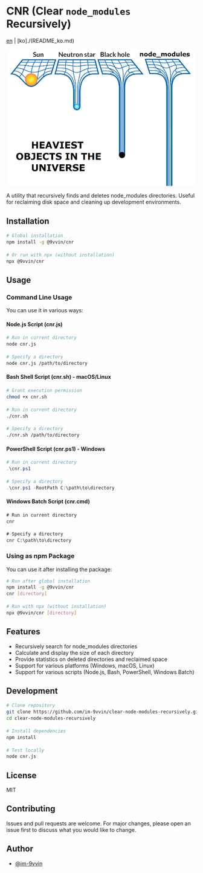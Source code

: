 # CNR (Clear `node_modules` Recursively)

[en](./README.md) | [ko]./(README_ko.md)

![The heaviest object in the universe; node_modules](./the_object_node_modules.png)

A utility that recursively finds and deletes node_modules directories. Useful for reclaiming disk space and cleaning up development environments.

## Installation

```bash
# Global installation
npm install -g @9vvin/cnr

# Or run with npx (without installation)
npx @9vvin/cnr
```

## Usage

### Command Line Usage

You can use it in various ways:

#### Node.js Script (cnr.js)

```bash
# Run in current directory
node cnr.js

# Specify a directory
node cnr.js /path/to/directory
```

#### Bash Shell Script (cnr.sh) - macOS/Linux

```bash
# Grant execution permission
chmod +x cnr.sh

# Run in current directory
./cnr.sh

# Specify a directory
./cnr.sh /path/to/directory
```

#### PowerShell Script (cnr.ps1) - Windows

```powershell
# Run in current directory
.\cnr.ps1

# Specify a directory
.\cnr.ps1 -RootPath C:\path\to\directory
```

#### Windows Batch Script (cnr.cmd)

```cmd
# Run in current directory
cnr

# Specify a directory
cnr C:\path\to\directory
```

### Using as npm Package

You can use it after installing the package:

```bash
# Run after global installation
npm install -g @9vvin/cnr
cnr [directory]

# Run with npx (without installation)
npx @9vvin/cnr [directory]
```

## Features

- Recursively search for node_modules directories
- Calculate and display the size of each directory
- Provide statistics on deleted directories and reclaimed space
- Support for various platforms (Windows, macOS, Linux)
- Support for various scripts (Node.js, Bash, PowerShell, Windows Batch)

## Development

```bash
# Clone repository
git clone https://github.com/im-9vvin/clear-node-modules-recursively.git
cd clear-node-modules-recursively

# Install dependencies
npm install

# Test locally
node cnr.js
```

## License

MIT

## Contributing

Issues and pull requests are welcome. For major changes, please open an issue first to discuss what you would like to change.

## Author

- [@im-9vvin](https://github.com/im-9vvin)